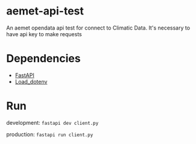 # aemet-api-test
An aemet opendata api test for connect to Climatic Data. It's necessary to have api key to make requests
# Dependencies
- [FastAPI](https://fastapi.tiangolo.com/)
- [Load_dotenv](https://pypi.org/project/python-dotenv/)
 
# Run
development:
```fastapi dev client.py```

production:
``fastapi run client.py``
